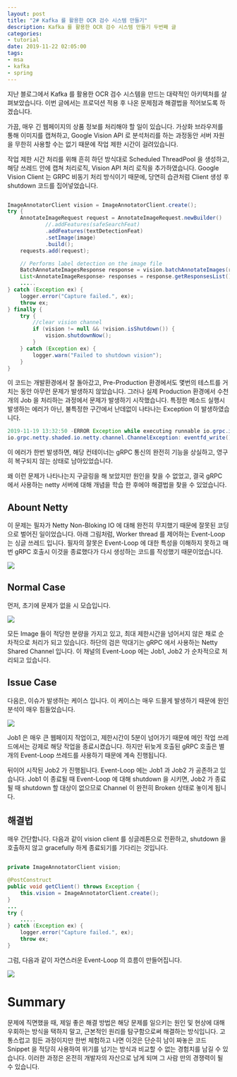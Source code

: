 ```yaml
---
layout: post
title: "2# Kafka 를 활용한 OCR 검수 시스템 만들기"
description: Kafka 를 활용한 OCR 검수 시스템 만들기 두번째 글
categories:
- tutorial
date: 2019-11-22 02:05:00
tags:
- msa
- kafka
- spring
---
```


지난 블로그에서 Kafka 를 활용한 OCR 검수 시스템을 만드는 대략적인 아키텍처를 살펴보았습니다. 이번 글에서는 프로덕션 적용 후 나온 문제점과 해결법을 적어보도록 하겠습니다.

가끔, 매우 긴 웹페이지의 상품 정보를 처리해야 할 일이 있습니다. 가상화 브라우저를 통해 이미지를 캡쳐하고, Google Vision API 로 분석처리를 하는 과정동안 서버 자원을 무한히 사용할 수는 없기 때문에 작업 제한 시간이 걸려있습니다.

작업 제한 시간 처리를 위해 흔히 하던 방식대로 Scheduled ThreadPool 을 생성하고, 해당 쓰레드 안에 캡쳐 처리로직, Vision API 처리 로직을 추가하였습니다. Google Vision Client 는 GRPC 비동기 처리 방식이기 때문에, 당연히 습관처럼 Client 생성 후 shutdown 코드를 집어넣었습니다.

```java

ImageAnnotatorClient vision = ImageAnnotatorClient.create();
try {
    AnnotateImageRequest request = AnnotateImageRequest.newBuilder()
            //.addFeatures(safeSearchFeat)
            .addFeatures(textDetectionFeat)
            .setImage(image)
            .build();
    requests.add(request);

    // Performs label detection on the image file
    BatchAnnotateImagesResponse response = vision.batchAnnotateImages(requests);
    List<AnnotateImageResponse> responses = response.getResponsesList();
    .....
} catch (Exception ex) {
    logger.error("Capture failed.", ex);
    throw ex;
} finally {
    try {
        //clear vision channel
        if (vision != null && !vision.isShutdown()) {
            vision.shutdownNow();
        }
    } catch (Exception ex) {
        logger.warn("Failed to shutdown vision");
    }
}
```

이 코드는 개발환경에서 잘 돌아갔고, Pre-Production 환경에서도 몇번의 테스트를 거치는 동안 아무런 문제가 발생하지 않았습니다. 그러나 실제 Production 환경에서 수천개의 Job 을 처리하는 과정에서 문제가 발생하기 시작했습니다. 특정한 메소드 실행시 발생하는 에러가 아닌, 불특정한 구간에서 난데없이 나타나는 Exception 이 발생하였습니다.

```java
2019-11-19 13:32:50 -ERROR Exception while executing runnable io.grpc.internal.SharedResourceHolder$2@65aeebb0
io.grpc.netty.shaded.io.netty.channel.ChannelException: eventfd_write() failed: Bad file descriptor
```

이 에러가 한번 발생하면, 해당 컨테이너는 gRPC 통신의 완전히 기능을 상실하고, 영구히 복구되지 않는 상태로 남아있었습니다.

왜 이런 문제가 나타나는지 구글링을 해 보았지만 원인을 찾을 수 없었고, 결국 gRPC 에서 사용하는 netty 서버에 대해 개념을 학습 한 후에야 해결법을 찾을 수 있었습니다.

## Abount Netty

이 문제는 필자가 Netty Non-Bloking IO 에 대해 완전히 무지했기 때문에 잘못된 코딩으로 벌어진 일이었습니다. 아래 그림처럼, Worker thread 를 제어하는 Event-Loop 는 싱글 쓰레드 입니다. 필자의 잘못은 Event-Loop 에 대한 특성을 이해하지 못하고 매번 gRPC 호출시 이것을 종료했다가 다시 생성하는 코드를 작성했기 때문이었습니다.

![](https://user-images.githubusercontent.com/13447690/69350734-6de07400-0cbd-11ea-9439-e3d08e5365d1.jpeg)

## Normal Case

먼저, 초기에 문제가 없을 시 모습입니다.

![](https://user-images.githubusercontent.com/13447690/69348660-e04f5500-0cb9-11ea-9acf-11d13f14e15e.png)

모든 Image 들이 적당한 분량을 가지고 있고, 최대 제한시간을 넘어서지 않은 채로 순차적으로 처리가 되고 있습니다. 하단의 검은 막대기는 gRPC 에서 사용하는 Netty Shared Channel 입니다. 이 채널의 Event-Loop 에는 Job1, Job2 가 순차적으로 처리되고 있습니다.

## Issue Case

다음은, 이슈가 발생하는 케이스 입니다. 이 케이스는 매우 드믈게 발생하기 때문에 원인 분석이 매우 힘들었습니다.

![](https://user-images.githubusercontent.com/13447690/69348684-e8a79000-0cb9-11ea-94fe-312e81b8433a.png)

Job1 은 매우 큰 웹페이지 작업이고, 제한시간이 5분이 넘어가기 때문에 메인 작업 쓰레드에서는 강제로 해당 작업을 종료시켰습니다. 하지만 뒤늦게 호출된 gRPC 호출은 별개의 Event-Loop 쓰레드를 사용하기 때문에 계속 진행됩니다. 

뒤이어 시작된 Job2 가 진행됩니다. Event-Loop 에는 Job1 과 Job2 가 공존하고 있습니다. Job1 이 종료될 때 Event-Loop 에 대해 shutdown 을 시키면, Job2 가 종료될 때 shutdown 할 대상이 없으므로 Channel 이 완전히 Broken 상태로 놓이게 됩니다.

## 해결법

매우 간단합니다. 다음과 같이 vision client 를 싱글레톤으로 전환하고, shutdown 을 호출하지 않고 gracefully 하게 종료되기를 기다리는 것입니다.

```java

private ImageAnnotatorClient vision;

@PostConstruct
public void getClient() throws Exception {
    this.vision = ImageAnnotatorClient.create();
}
...
try {
    .....
} catch (Exception ex) {
    logger.error("Capture failed.", ex);
    throw ex;
}
```

그럼, 다음과 같이 자연스러운 Event-Loop 의 흐름이 만들어집니다.

![](https://user-images.githubusercontent.com/13447690/69348694-ee04da80-0cb9-11ea-8736-00b562a4d6c4.png)

# Summary

문제에 직면했을 때, 제일 좋은 해결 방법은 해당 문제를 일으키는 원인 및 현상에 대해 우회하는 방식을 택하지 말고, 근본적인 원리를 탐구함으로써 해결하는 방식입니다. 고통스럽고 힘든 과정이지만 한번 체험하고 나면 이것은 단순히 남이 짜놓은 코드 Snippet 을 적당히 사용하여 위기를 넘기는 방식과 비교할 수 없는 경험치를 남길 수 있습니다. 이러한 과정은 온전히 개발자의 자산으로 남게 되며 그 사람 만의 경쟁력이 될 수 있습니다.



